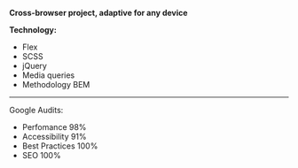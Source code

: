 **Cross-browser project, adaptive for any device**

**Technology:**
* Flex
* SCSS
* jQuery
* Media queries
* Methodology BEM
***
Google Audits:
* Perfomance 98%
* Accessibility 91%
* Best Practices 100%
* SEO 100%
